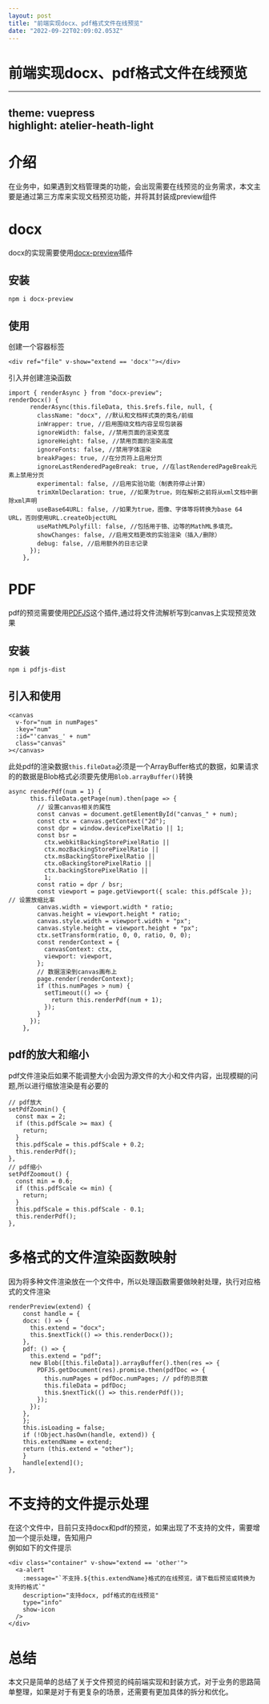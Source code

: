 ```yaml
---
layout: post
title: "前端实现docx、pdf格式文件在线预览"
date: "2022-09-22T02:09:02.053Z"
---
```

前端实现docx、pdf格式文件在线预览
====================

* * *

theme: vuepress  
highlight: atelier-heath-light
------------------------------------------------

介绍
==

在业务中，如果遇到文档管理类的功能，会出现需要在线预览的业务需求，本文主要是通过第三方库来实现文档预览功能，并将其封装成preview组件

docx
====

docx的实现需要使用[docx-preview](https://github.com/VolodymyrBaydalka/docxjs)插件

安装
--

    npm i docx-preview
    

使用
--

创建一个容器标签

    <div ref="file" v-show="extend == 'docx'"></div>
    

引入并创建渲染函数

    import { renderAsync } from "docx-preview";
    renderDocx() {
          renderAsync(this.fileData, this.$refs.file, null, {
            className: "docx", //默认和文档样式类的类名/前缀
            inWrapper: true, //启用围绕文档内容呈现包装器
            ignoreWidth: false, //禁用页面的渲染宽度
            ignoreHeight: false, //禁用页面的渲染高度
            ignoreFonts: false, //禁用字体渲染
            breakPages: true, //在分页符上启用分页
            ignoreLastRenderedPageBreak: true, //在lastRenderedPageBreak元素上禁用分页
            experimental: false, //启用实验功能（制表符停止计算）
            trimXmlDeclaration: true, //如果为true，则在解析之前将从xml文档中删除xml声明
            useBase64URL: false, //如果为true，图像、字体等将转换为base 64 URL，否则使用URL.createObjectURL
            useMathMLPolyfill: false, //包括用于铬、边等的MathML多填充。
            showChanges: false, //启用文档更改的实验渲染（插入/删除）
            debug: false, //启用额外的日志记录
          });
        },
    

PDF
===

pdf的预览需要使用[PDFJS](https://github.com/mozilla/pdf.js/)这个插件,通过将文件流解析写到canvas上实现预览效果

安装
--

    npm i pdfjs-dist
    

引入和使用
-----

    <canvas
      v-for="num in numPages"
      :key="num"
      :id="'canvas_' + num"
      class="canvas"
    ></canvas>
    

此处pdf的渲染数据`this.fileData`必须是一个ArrayBuffer格式的数据，如果请求的的数据是Blob格式必须要先使用`Blob.arrayBuffer()`转换

    async renderPdf(num = 1) {
          this.fileData.getPage(num).then(page => {
            // 设置canvas相关的属性
            const canvas = document.getElementById("canvas_" + num);
            const ctx = canvas.getContext("2d");
            const dpr = window.devicePixelRatio || 1;
            const bsr =
              ctx.webkitBackingStorePixelRatio ||
              ctx.mozBackingStorePixelRatio ||
              ctx.msBackingStorePixelRatio ||
              ctx.oBackingStorePixelRatio ||
              ctx.backingStorePixelRatio ||
              1;
            const ratio = dpr / bsr;
            const viewport = page.getViewport({ scale: this.pdfScale }); // 设置放缩比率
            canvas.width = viewport.width * ratio;
            canvas.height = viewport.height * ratio;
            canvas.style.width = viewport.width + "px";
            canvas.style.height = viewport.height + "px";
            ctx.setTransform(ratio, 0, 0, ratio, 0, 0);
            const renderContext = {
              canvasContext: ctx,
              viewport: viewport,
            };
            // 数据渲染到canvas画布上
            page.render(renderContext);
            if (this.numPages > num) {
              setTimeout(() => {
                return this.renderPdf(num + 1);
              });
            }
          });
        },
    

pdf的放大和缩小
---------

pdf文件渲染后如果不能调整大小会因为源文件的大小和文件内容，出现模糊的问题,所以进行缩放渲染是有必要的

    // pdf放大
    setPdfZoomin() {
      const max = 2;
      if (this.pdfScale >= max) {
        return;
      }
      this.pdfScale = this.pdfScale + 0.2;
      this.renderPdf();
    },
    // pdf缩小
    setPdfZoomout() {
      const min = 0.6;
      if (this.pdfScale <= min) {
        return;
      }
      this.pdfScale = this.pdfScale - 0.1;
      this.renderPdf();
    },
    

多格式的文件渲染函数映射
============

因为将多种文件渲染放在一个文件中，所以处理函数需要做映射处理，执行对应格式的文件渲染

    renderPreview(extend) {
        const handle = {
        docx: () => {
          this.extend = "docx";
          this.$nextTick(() => this.renderDocx());
        },
        pdf: () => {
          this.extend = "pdf";
          new Blob([this.fileData]).arrayBuffer().then(res => {
            PDFJS.getDocument(res).promise.then(pdfDoc => {
              this.numPages = pdfDoc.numPages; // pdf的总页数
              this.fileData = pdfDoc;
              this.$nextTick(() => this.renderPdf());
            });
          });
        },
        };
        this.isLoading = false;
        if (!Object.hasOwn(handle, extend)) {
        this.extendName = extend;
        return (this.extend = "other");
        }
        handle[extend]();
    },
    

不支持的文件提示处理
==========

在这个文件中，目前只支持docx和pdf的预览，如果出现了不支持的文件，需要增加一个提示处理，告知用户  
例如如下的文件提示

    <div class="container" v-show="extend == 'other'">
      <a-alert
        :message="`不支持.${this.extendName}格式的在线预览，请下载后预览或转换为支持的格式`"
        description="支持docx, pdf格式的在线预览"
        type="info"
        show-icon
      />
    </div>
    

总结
==

本文只是简单的总结了关于文件预览的纯前端实现和封装方式，对于业务的思路简单整理，如果是对于有更复杂的场景，还需要有更加具体的拆分和优化。